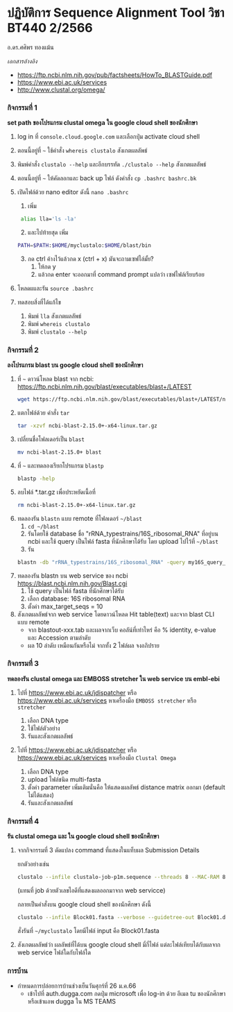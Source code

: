 # ปฏิบัติการ  Sequence Alignment Tool วิชา BT440 2/2566

อ.ดร.ศศิพร ทองแม้น

*เอกสารอ้างอิง*
- https://ftp.ncbi.nlm.nih.gov/pub/factsheets/HowTo_BLASTGuide.pdf
- https://www.ebi.ac.uk/services
- http://www.clustal.org/omega/

### กิจกรรมที่ 1
**set path ของโปรแกรม clustal omega ใน google cloud shell ของนักศึกษา**
1. log in ที่ `console.cloud.google.com` และเลือกปุ่ม activate cloud shell
2. ตอนนี้อยู่ที่ `~` ใช้คำสั่ง `whereis clustalo` สังเกตผลลัพธ์
3. พิมพ์คำสั่ง `clustalo --help` และอีกบรรทัด `./clustalo --help` สังเกตผลลัพธ์
4. ตอนนี้อยู่ที่ `~` ให้คัดลอกและ back up ไฟล์ ดังคำสั่ง `cp .bashrc bashrc.bk`
5. เปิดไฟล์ด้วย nano editor ดังนี้ `nano .bashrc`  
   1. เพิ่ม 
   ```bash
    alias lla='ls -la'
   ```
  
   2. และไปท้ายสุด เพิ่ม 
   ```bash
   PATH=$PATH:$HOME/myclustalo:$HOME/blast/bin
   ```
   3. กด ctrl ค้างไว้แล้วกด x (ctrl + x) มันจะถามเซฟไล์มั้ย? 
      1. ให้กด y 
      2. แล้วกด enter จะออกมาที่ command prompt แปลว่า เซฟไฟล์เรียบร้อย
6. โหลดแและรัน `source .bashrc`
7. ทดสอบสิ่งที่ได้แก้ไข 
      1. พิมพ์ `lla` สังเกตผลลัพธ์
      2. พิมพ์ `whereis clustalo`
      3. พิมพ์ `clustalo --help`

### กิจกรรมที่ 2
**ลงโปรแกรม blast บน google cloud shell ของนักศึกษา**
1. ที่  `~` ดาวน์โหลด blast จาก ncbi: https://ftp.ncbi.nlm.nih.gov/blast/executables/blast+/LATEST 
    ```bash
    wget https://ftp.ncbi.nlm.nih.gov/blast/executables/blast+/LATEST/ncbi-blast-2.15.0+-x64-linux.tar.gz
    ```
2. แตกไฟล์ด้วย คำสั่ง `tar `
    ```bash
    tar -xzvf ncbi-blast-2.15.0+-x64-linux.tar.gz
    ```
3. เปลี่ยนชื่อโฟลเดอร์เป็น `blast`
    ```bash
    mv ncbi-blast-2.15.0+ blast
    ```
4. ที่  `~` และทดลองเรียกโปรแกรม `blastp`
    ```bash
    blastp -help
    ```
5. ลบไฟล์ *.tar.gz เพื่อประหยัดเนื้อที่    
    ```bash
    rm ncbi-blast-2.15.0+-x64-linux.tar.gz
    ```
6. ทดลองรัน `blastn` แบบ remote ที่โฟลเดอร์ `~/blast` 
   1. `cd ~/blast`
   2. รันโดยใช้ database ชื่อ "rRNA_typestrains/16S_ribosomal_RNA" ที่อยู่บน ncbi และใช้ query เป็นไฟล์ fasta ที่นักศึกษาได้รับ โดย upload ไปไว้ที่ `~/blast` 
   3. รัน 
    ```bash
    blastn -db "rRNA_typestrains/16S_ribosomal_RNA" -query my16S_query_xxxxxxxxxx.fasta -outfmt 7 -max_target_seqs 10 -remote > blastout-xxx.tab
    ```    
7. ทดลองรัน blastn บน web service ของ ncbi https://blast.ncbi.nlm.nih.gov/Blast.cgi
   1. ใช้ query เป็นไฟล์ fasta ที่นักศึกษาได้รับ
   2. เลือก database: 16S ribosomal RNA
   3. ตั้งค่า max_target_seqs = 10
8.  สังเกตผลลัพธ์จาก web service โดยดาวน์โหลด Hit table(text) และจาก blast CLI แบบ remote
       - จาก blastout-xxx.tab และผลจากเว็บ คอลัน์ที่เท่าไหร่ คือ % identity, e-value  และ Accession ตามลำดับ
       - ผล 10 ลำดับ เหมือนกันหรือไม่ จากทั้ง 2 ไฟล์ผล จงอภิปราย

   
### กิจกรรมที่ 3
**ทดลองรัน clustal omega และ EMBOSS stretcher ใน web service บน embl-ebi**
1. ไปที่ https://www.ebi.ac.uk/jdispatcher หรือ https://www.ebi.ac.uk/services หาเครื่องมือ `EMBOSS stretcher` หรือ  `stretcher`
   1. เลือก DNA type 
   2. ใช้ไฟล์ตัวอย่าง 
   3. รันและสังเกตผลลัพธ์

2. ไปที่ https://www.ebi.ac.uk/jdispatcher หรือ https://www.ebi.ac.uk/services หาเครื่องมือ `Clustal Omega` 
   1. เลือก DNA type
   2. upload ไฟล์ชนิด multi-fasta 
   3. ตั้งค่า parameter เพิ่มเติมนั่นคือ ให้แสดงผลลัพธ์ distance matrix ออกมา (default ไม่ได้แสดง)
   4. รันและสังเกตผลลัพธ์

### กิจกรรมที่ 4
**รัน clustal omega และ ใน google cloud shell ของนักศึกษา**
1. จากกิจกรรมที่ 3 ดัดแปลง command ที่แสดงในแท็บผล Submission Details

    ยกตัวอย่างเช่น 
    ```bash
    clustalo --infile clustalo-job-p1m.sequence --threads 8 --MAC-RAM 8000 --verbose --guidetree-out clustalo-job-p1m.dnd --distmat-out clustalo-job-p1m.matrix --full --full-iter --outfmt clustal --resno --outfile clustalo-job-p1m.clustal_num --output-order tree-order --seqtype dna
    ```  
    (แทนที่ job ด้วยตัวเลขไอดีที่แสดงผลออกมาจาก web servicce)

    กลายเป็นคำสั่งบน  google cloud shell ของนักศึกษา ดังนี้ 
    ```bash
    clustalo --infile Block01.fasta --verbose --guidetree-out Block01.dnd --distmat-out Block01.matrix --full --full-iter --outfmt clustal --resno --outfile Block01.clustal_num --output-order tree-order --seqtype dna
    ```  
    สั่งรันที่ `~/myclustalo` โดยมีไฟล์ input คือ Block01.fasta
2. สังเกตผลลัพธ์ว่า ผลลัพธ์ที่ได้บน google cloud shell มี่กี่ไฟล์ แต่ละไฟล์เทียบได้กับผลจาก web service ไฟล์ใดกับไฟล์ใด

### การบ้าน 
- กำหนดการปล่อยการบ้านช่วงเย็นวันศุกร์ที่ 26 ม.ค.66   
  - เข้าไปที่ auth.dugga.com กดปุ่ม microsoft เพื่อ log-in ด้วย อีเมล tu ของนักศึกษา หรือเข้าแอพ dugga ใน MS TEAMS


